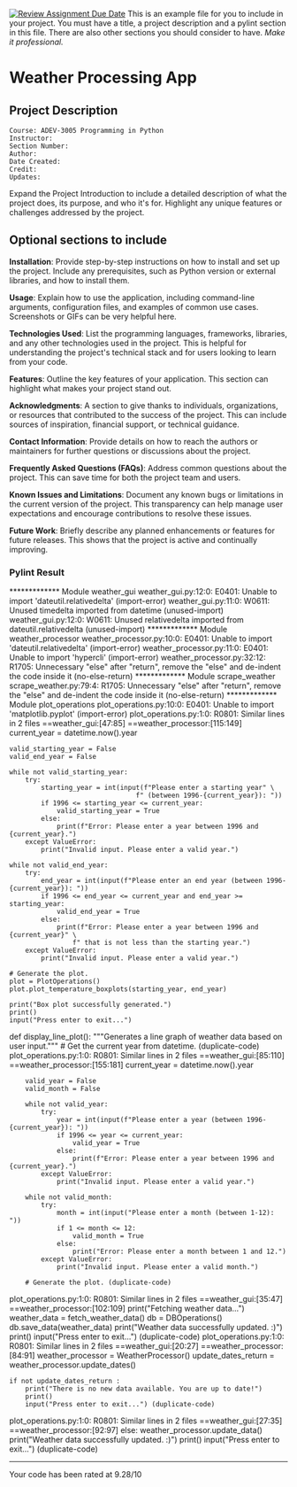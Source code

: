 [![Review Assignment Due Date](https://classroom.github.com/assets/deadline-readme-button-24ddc0f5d75046c5622901739e7c5dd533143b0c8e959d652212380cedb1ea36.svg)](https://classroom.github.com/a/LvdQZzDp)
This is an example file for you to include in your project.
You must have a title, a project description and a pylint section in this file. There are also other sections you should consider to have. *Make it professional.*

# Weather Processing App

## Project Description
```
Course: ADEV-3005 Programming in Python
Instructor:
Section Number:
Author:
Date Created:
Credit: 
Updates:
```
Expand the Project Introduction to include a detailed description of what the project does, its purpose, and who it's for. Highlight any unique features or challenges addressed by the project.

## Optional sections to include

**Installation**: Provide step-by-step instructions on how to install and set up the project. Include any prerequisites, such as Python version or external libraries, and how to install them.

**Usage**: Explain how to use the application, including command-line arguments, configuration files, and examples of common use cases. Screenshots or GIFs can be very helpful here.

**Technologies Used**: List the programming languages, frameworks, libraries, and any other technologies used in the project. This is helpful for understanding the project's technical stack and for users looking to learn from your code.

**Features**: Outline the key features of your application. This section can highlight what makes your project stand out.

**Acknowledgments**: A section to give thanks to individuals, organizations, or resources that contributed to the success of the project. This can include sources of inspiration, financial support, or technical guidance.

**Contact Information**: Provide details on how to reach the authors or maintainers for further questions or discussions about the project.

**Frequently Asked Questions (FAQs)**: Address common questions about the project. This can save time for both the project team and users.

**Known Issues and Limitations**: Document any known bugs or limitations in the current version of the project. This transparency can help manage user expectations and encourage contributions to resolve these issues.

**Future Work**: Briefly describe any planned enhancements or features for future releases. This shows that the project is active and continually improving.


### Pylint Result
************* Module weather_gui
weather_gui.py:12:0: E0401: Unable to import 'dateutil.relativedelta' (import-error)
weather_gui.py:11:0: W0611: Unused timedelta imported from datetime (unused-import)
weather_gui.py:12:0: W0611: Unused relativedelta imported from dateutil.relativedelta (unused-import)
************* Module weather_processor
weather_processor.py:10:0: E0401: Unable to import 'dateutil.relativedelta' (import-error)
weather_processor.py:11:0: E0401: Unable to import 'hypercli' (import-error)
weather_processor.py:32:12: R1705: Unnecessary "else" after "return", remove the "else" and de-indent the code inside it (no-else-return)
************* Module scrape_weather
scrape_weather.py:79:4: R1705: Unnecessary "else" after "return", remove the "else" and de-indent the code inside it (no-else-return)
************* Module plot_operations
plot_operations.py:10:0: E0401: Unable to import 'matplotlib.pyplot' (import-error)
plot_operations.py:1:0: R0801: Similar lines in 2 files
==weather_gui:[47:85]
==weather_processor:[115:149]
    current_year = datetime.now().year

    valid_starting_year = False
    valid_end_year = False

    while not valid_starting_year:
        try:
            starting_year = int(input(f"Please enter a starting year" \
                                    f" (between 1996-{current_year}): "))
            if 1996 <= starting_year <= current_year:
                valid_starting_year = True
            else:
                print(f"Error: Please enter a year between 1996 and {current_year}.")
        except ValueError:
            print("Invalid input. Please enter a valid year.")

    while not valid_end_year:
        try:
            end_year = int(input(f"Please enter an end year (between 1996-{current_year}): "))
            if 1996 <= end_year <= current_year and end_year >= starting_year:
                valid_end_year = True
            else:
                print(f"Error: Please enter a year between 1996 and {current_year}" \
                    f" that is not less than the starting year.")
        except ValueError:
            print("Invalid input. Please enter a valid year.")

    # Generate the plot.
    plot = PlotOperations()
    plot.plot_temperature_boxplots(starting_year, end_year)

    print("Box plot successfully generated.")
    print()
    input("Press enter to exit...")

def display_line_plot():
    """Generates a line graph of weather data based on user input."""
    # Get the current year from datetime. (duplicate-code)
plot_operations.py:1:0: R0801: Similar lines in 2 files
==weather_gui:[85:110]
==weather_processor:[155:181]
        current_year = datetime.now().year

        valid_year = False
        valid_month = False

        while not valid_year:
            try:
                year = int(input(f"Please enter a year (between 1996-{current_year}): "))
                if 1996 <= year <= current_year:
                    valid_year = True
                else:
                    print(f"Error: Please enter a year between 1996 and {current_year}.")
            except ValueError:
                print("Invalid input. Please enter a valid year.")

        while not valid_month:
            try:
                month = int(input("Please enter a month (between 1-12): "))
                if 1 <= month <= 12:
                    valid_month = True
                else:
                    print("Error: Please enter a month between 1 and 12.")
            except ValueError:
                print("Invalid input. Please enter a valid month.")

        # Generate the plot. (duplicate-code)
plot_operations.py:1:0: R0801: Similar lines in 2 files
==weather_gui:[35:47]
==weather_processor:[102:109]
        print("Fetching weather data...")
        weather_data = fetch_weather_data()
        db = DBOperations()
        db.save_data(weather_data)
        print("Weather data successfully updated. :)")
        print()
        input("Press enter to exit...") (duplicate-code)
plot_operations.py:1:0: R0801: Similar lines in 2 files
==weather_gui:[20:27]
==weather_processor:[84:91]
    weather_processor = WeatherProcessor()
    update_dates_return = weather_processor.update_dates()

    if not update_dates_return :
        print("There is no new data available. You are up to date!")
        print()
        input("Press enter to exit...") (duplicate-code)
plot_operations.py:1:0: R0801: Similar lines in 2 files
==weather_gui:[27:35]
==weather_processor:[92:97]
        else:
            weather_processor.update_data()
            print("Weather data successfully updated. :)")
            print()
            input("Press enter to exit...") (duplicate-code)

-----------------------------------
Your code has been rated at 9.28/10

